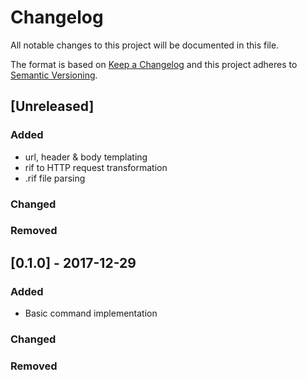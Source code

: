 # Changelog
All notable changes to this project will be documented in this file.

The format is based on [Keep a Changelog](http://keepachangelog.com/en/1.0.0/)
and this project adheres to [Semantic Versioning](http://semver.org/spec/v2.0.0.html).

## [Unreleased]
### Added
 - url, header & body templating
 - rif to HTTP request transformation
 - .rif file parsing
### Changed
### Removed

## [0.1.0] - 2017-12-29
### Added
 - Basic command implementation
### Changed
### Removed
